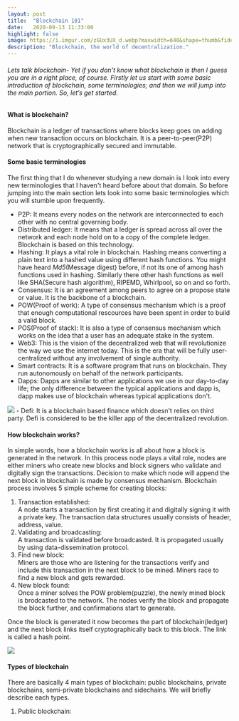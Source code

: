```yaml
---
layout: post
title:  "Blockchain 101"
date:   2020-09-13 11:33:00
highlight: false
image: https://i.imgur.com/zGUx3UX_d.webp?maxwidth=640&shape=thumb&fidelity=medium
description: "Blockchain, the world of decentralization."
---
```


###### Lets talk blockchain- Yet if you don't know what blockchain is then I guess you are in a right place, of course. Firstly let us start with some basic introduction of blockchain, some terminologies; and then we will jump into the main portion. So, let’s get started.
#### What is blockchain?
Blockchain is a ledger of transactions where blocks keep goes on adding when new transaction occurs on blockchain. It is a peer-to-peer(P2P) network that is cryptographically secured and immutable.
#### Some basic terminologies
The first thing that I do whenever studying a new domain is I look into every new terminologies that I haven't heard before about that domain. So before jumping into the main section lets look into some basic terminologies which you will stumble upon frequently.
- P2P: It means every nodes on the network are interconnected to each other with no central governing body.
- Distributed ledger: It means that a ledger is spread across all over the network and each node hold on to a copy of the complete ledger. Blockchain is based on this technology. 
- Hashing: It plays a vital role in blockchain. Hashing means converting a plain text into a hashed value using different hash functions. You might have heard *Md5*(Message digest) before, if not its one of among hash functions used in hashing. Similarly there other hash functions as well like SHA(Secure hash algorithm), RIPEMD, Whirlpool, so on and so forth.
- Consensus: It is an agreement among peers to agree on a propose state or value. It is the backbone of a blockchain.
- POW(Proof of work): A type of consensus mechanism which is a proof that enough computational rescources have been spent in order to build a valid block.
- POS(Proof of stack): It is also a type of consensus mechanism which works on the idea that a user has an adequate stake in the system.
-  Web3: This is the vision of the decentralized web that will revolutionize the way we use the internet today. This is the era that will be fully user-centralized without any involvement of single authority.
- Smart contracts: It is a software program that runs on blockchain. They run autonomously on behalf of the network participants.
- Dapps: Dapps are similar to other applications we use in our day-to-day life; the only difference between the typical applications and dapp is, dapp makes use of blockchain whereas typical applications don't. 
<img src="https://i.imgur.com/AfkzrX0.jpg">
- Defi: It is a blockchain based finance which doesn't relies on third party. Defi is considered to be the killer app of the decentralized revolution.

#### How blockchain works?
 In simple words, how a blockchain works is all about how a block is generated in the network. In this process node plays a vital role, nodes are either miners who create new blocks and block signers who validate and digitally sign the transactions. Decision to make which node will append the next block in blockchain is made by consensus mechanism.
 Blockchain process involves 5 simple scheme for creating blocks:
1. Transaction established:<br>
A node starts a transaction by first creating it and digitally signing it with a private key. The transaction data structures usually consists of header, address, value.
1. Validating and broadcasting:<br>
A transaction is validated before broadcasted. It is propagated usually by using data-dissemination protocol.
1. Find new block:<br>
Miners are those who are listening for the transactions verify and include this transaction in the next block to be mined. Miners race to find a new block and gets rewarded.
1. New block found:<br>
Once a miner solves the POW problem(puzzle), the newly mined block is brodcasted to the network. The nodes verify the block and propagate the block further, and confirmations start to generate.
<p>Once the block is generated it now becomes the part of blockchain(ledger) and the next block links itself cryptographically back to this block. The link is called a hash point.</p>
<img src="https://i.imgur.com/K08Z1r7.jpg">

#### Types of blockchain 
There are basically 4 main types of blockchain: public blockchains, private blockchains, semi-private blockchains and sidechains. We will briefly describe each types.
1. Public blockchain:<br>

